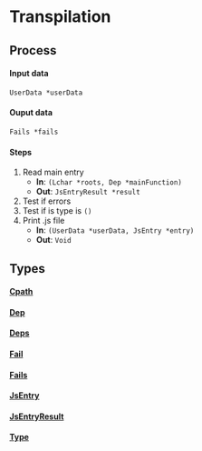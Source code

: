 Transpilation
=============

Process
-------

#### Input data ####
`UserData *userData`

#### Ouput data ####
`Fails *fails`

#### Steps ####
1. Read main entry
    - **In**: `(Lchar *roots, Dep *mainFunction)`
    - **Out**: `JsEntryResult *result`
1. Test if errors
1. Test if is type is `()`
1. Print .js file
    - **In**: `(UserData *userData, JsEntry *entry)`
    - **Out**: `Void`

Types
-----

#### [Cpath](types/#cpath) ####
#### [Dep](types/#dep) ####
#### [Deps](types/#deps) ####
#### [Fail](types/#fail) ####
#### [Fails](types/#fails) ####
#### [JsEntry](types/#jsentry) ####
#### [JsEntryResult](types/#jsentryresult) ####
#### [Type](types/#type) ####


